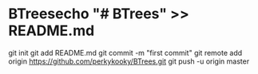 # BTreesecho "# BTrees" >> README.md
git init
git add README.md
git commit -m "first commit"
git remote add origin https://github.com/perkykooky/BTrees.git
git push -u origin master
